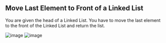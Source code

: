 ## Move Last Element to Front of a Linked List

You are given the head of a Linked List. You have to move the last element to the front of the Linked List and return the list.

![image](https://user-images.githubusercontent.com/23376002/196031059-10de49ca-e71c-4394-a9de-55ff10d69800.png)
![image](https://user-images.githubusercontent.com/23376002/196031071-b02e117c-8667-4ec7-aeb3-1eb2e533f59f.png)

